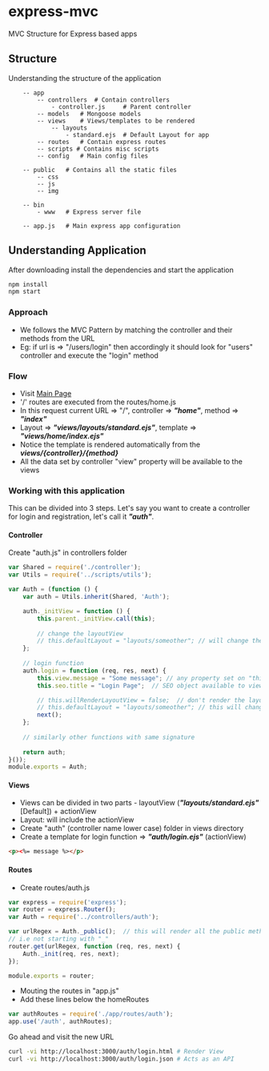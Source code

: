 # express-mvc
MVC Structure for Express based apps

## Structure
Understanding the structure of the application
```
    -- app
        -- controllers  # Contain controllers
            - controller.js     # Parent controller
        -- models   # Mongoose models
        -- views    # Views/templates to be rendered
            -- layouts
                - standard.ejs  # Default Layout for app
        -- routes   # Contain express routes
        -- scripts # Contains misc scripts
        -- config   # Main config files
        
    -- public   # Contains all the static files
        -- css
        -- js
        -- img
        
    -- bin
        - www   # Express server file
        
    -- app.js   # Main express app configuration
```

## Understanding Application
After downloading install the dependencies and start the application
```bash
npm install
npm start
```

### Approach
- We follows the MVC Pattern by matching the controller and their methods from the URL
- Eg: if url is => "/users/login" then accordingly it should look for "users" controller and execute the "login" method

### Flow
- Visit [Main Page](http://localhost:3000/)
- '/' routes are executed from the routes/home.js
- In this request current URL => "/", controller => ***"home"***, method => ***"index"***
- Layout => ***"views/layouts/standard.ejs"***, template => ***"views/home/index.ejs"***
- Notice the template is rendered automatically from the ***views/{controller}/{method}***
- All the data set by controller "view" property will be available to the views

### Working with this application
This can be divided into 3 steps. Let's say you want to create a controller for login and registration, let's call it ***"auth"***.
#### Controller
Create "auth.js" in controllers folder
```js
var Shared = require('./controller');
var Utils = require('../scripts/utils');

var Auth = (function () {
    var auth = Utils.inherit(Shared, 'Auth');

    auth._initView = function () {
        this.parent._initView.call(this);
        
        // change the layoutView
        // this.defaultLayout = "layouts/someother"; // will change the layout for all the functions
    };
    
    // login function
    auth.login = function (req, res, next) {
        this.view.message = "Some message"; // any property set on "this.view" will be available to the templates
        this.seo.title = "Login Page";  // SEO object available to views

        // this.willRenderLayoutView = false;  // don't render the layout just template
        // this.defaultLayout = "layouts/someother"; // this will change layout only for this function
        next();
    };
    
    // similarly other functions with same signature
    
    return auth;
}());
module.exports = Auth;
```

#### Views
- Views can be divided in two parts - layoutView (***"layouts/standard.ejs"*** [Default]) + actionView
- Layout: will include the actionView
- Create "auth" (controller name lower case) folder in views directory
- Create a template for login function => ***"auth/login.ejs"*** (actionView)
```html
<p><%= message %></p>
```

#### Routes
- Create routes/auth.js
```js
var express = require('express');
var router = express.Router();
var Auth = require('../controllers/auth');

var urlRegex = Auth._public();  // this will render all the public methods of the controller
// i.e not starting with "_"
router.get(urlRegex, function (req, res, next) {
    Auth._init(req, res, next);
});

module.exports = router;
```

- Mouting the routes in "app.js"
- Add these lines below the homeRoutes
```js
var authRoutes = require('./app/routes/auth');
app.use('/auth', authRoutes);
```

Go ahead and visit the new URL
```bash
curl -vi http://localhost:3000/auth/login.html # Render View
curl -vi http://localhost:3000/auth/login.json # Acts as an API
```
